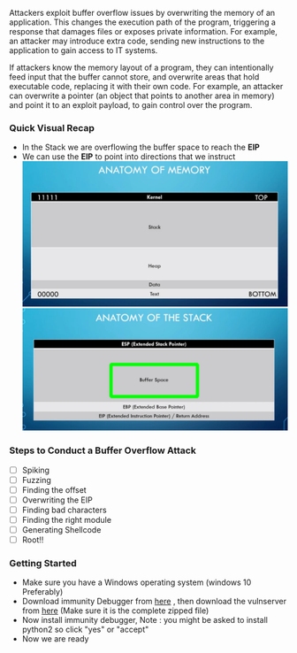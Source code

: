 Attackers exploit buffer overflow issues by overwriting the memory of an application. This changes the execution path of the program, triggering a response that damages files or exposes private information. For example, an attacker may introduce extra code, sending new instructions to the application to gain access to IT systems.

If attackers know the memory layout of a program, they can intentionally feed input that the buffer cannot store, and overwrite areas that hold executable code, replacing it with their own code. For example, an attacker can overwrite a pointer (an object that points to another area in memory) and point it to an exploit payload, to gain control over the program.

### Quick Visual Recap

- In the Stack we are overflowing the buffer space to reach the **EIP**
- We can use the **EIP** to point into directions that we instruct
![1-anathomy-of-the-memory](https://github.com/encryptedninja/command-center/raw/master/buffer_overflow/images/1-anatomy_of_the_memory.png)![2-anatomy_of_the_stack](https://github.com/encryptedninja/command-center/raw/master/buffer_overflow/images/2-anatomy_of_the_stack.png)
### Steps to Conduct a Buffer Overflow Attack

- [ ] Spiking
- [ ] Fuzzing
- [ ] Finding the offset
- [ ] Overwriting the EIP
- [ ] Finding bad characters
- [ ] Finding the right module
- [ ] Generating Shellcode
- [ ] Root!!

### Getting Started

- Make sure you have a Windows operating system (windows 10 Preferably)
- Download immunity Debugger from [here](https://debugger.immunityinc.com/ID_register.py) , then download the vulnserver from [here](https://github.com/stephenbradshaw/vulnserver) (Make sure it is the complete zipped file) 
- Now install immunity debugger, Note : you might be asked to install python2 so click "yes" or "accept"
- Now we are ready